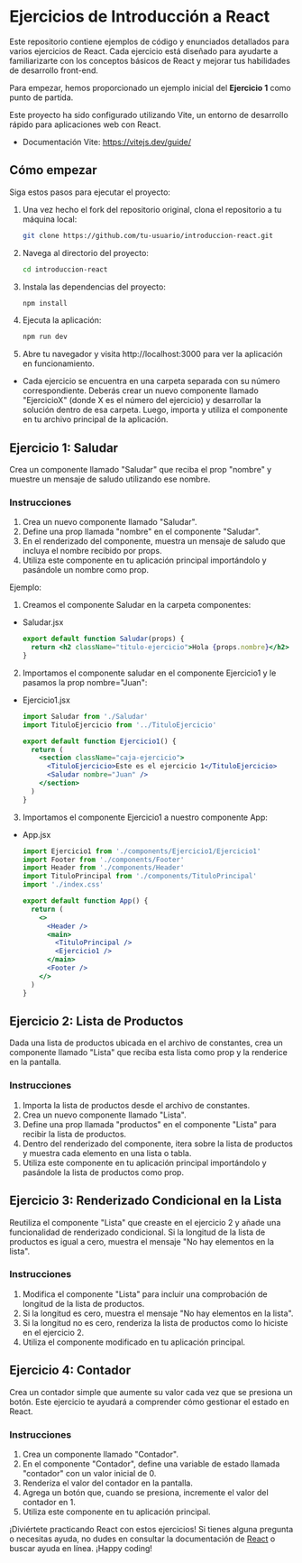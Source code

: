 # Ejercicios de Introducción a React

Este repositorio contiene ejemplos de código y enunciados detallados para varios ejercicios de React. Cada ejercicio está diseñado para ayudarte a familiarizarte con los conceptos básicos de React y mejorar tus habilidades de desarrollo front-end.

Para empezar, hemos proporcionado un ejemplo inicial del **Ejercicio 1** como punto de partida.

Este proyecto ha sido configurado utilizando Vite, un entorno de desarrollo rápido para aplicaciones web con React.

- Documentación Vite: https://vitejs.dev/guide/

## Cómo empezar

Siga estos pasos para ejecutar el proyecto:

1. Una vez hecho el fork del repositorio original, clona el repositorio a tu máquina local:

   ```bash
   git clone https://github.com/tu-usuario/introduccion-react.git
   ```

2. Navega al directorio del proyecto:

   ```bash
   cd introduccion-react
   ```

3. Instala las dependencias del proyecto:

   ```bash
   npm install
   ```

4. Ejecuta la aplicación:

   ```bash
   npm run dev
   ```

5. Abre tu navegador y visita http://localhost:3000 para ver la aplicación en funcionamiento.

- Cada ejercicio se encuentra en una carpeta separada con su número correspondiente. Deberás crear un nuevo componente llamado "EjercicioX" (donde X es el número del ejercicio) y desarrollar la solución dentro de esa carpeta. Luego, importa y utiliza el componente en tu archivo principal de la aplicación.

## Ejercicio 1: Saludar

Crea un componente llamado "Saludar" que reciba el prop "nombre" y muestre un mensaje de saludo utilizando ese nombre.

### Instrucciones

1. Crea un nuevo componente llamado "Saludar".
2. Define una prop llamada "nombre" en el componente "Saludar".
3. En el renderizado del componente, muestra un mensaje de saludo que incluya el nombre recibido por props.
4. Utiliza este componente en tu aplicación principal importándolo y pasándole un nombre como prop.

Ejemplo:

1. Creamos el componente Saludar en la carpeta componentes:

- Saludar.jsx

  ```jsx
  export default function Saludar(props) {
    return <h2 className="titulo-ejercicio">Hola {props.nombre}</h2>
  }
  ```

2. Importamos el componente saludar en el componente Ejercicio1 y le pasamos la prop nombre="Juan":

- Ejercicio1.jsx

  ```jsx
  import Saludar from './Saludar'
  import TituloEjercicio from '../TituloEjercicio'

  export default function Ejercicio1() {
    return (
      <section className="caja-ejercicio">
        <TituloEjercicio>Este es el ejercicio 1</TituloEjercicio>
        <Saludar nombre="Juan" />
      </section>
    )
  }
  ```

3. Importamos el componente Ejercicio1 a nuestro componente App:

- App.jsx

  ```jsx
  import Ejercicio1 from './components/Ejercicio1/Ejercicio1'
  import Footer from './components/Footer'
  import Header from './components/Header'
  import TituloPrincipal from './components/TituloPrincipal'
  import './index.css'

  export default function App() {
    return (
      <>
        <Header />
        <main>
          <TituloPrincipal />
          <Ejercicio1 />
        </main>
        <Footer />
      </>
    )
  }
  ```

## Ejercicio 2: Lista de Productos

Dada una lista de productos ubicada en el archivo de constantes, crea un componente llamado "Lista" que reciba esta lista como prop y la renderice en la pantalla.

### Instrucciones

1. Importa la lista de productos desde el archivo de constantes.
2. Crea un nuevo componente llamado "Lista".
3. Define una prop llamada "productos" en el componente "Lista" para recibir la lista de productos.
4. Dentro del renderizado del componente, itera sobre la lista de productos y muestra cada elemento en una lista o tabla.
5. Utiliza este componente en tu aplicación principal importándolo y pasándole la lista de productos como prop.

## Ejercicio 3: Renderizado Condicional en la Lista

Reutiliza el componente "Lista" que creaste en el ejercicio 2 y añade una funcionalidad de renderizado condicional. Si la longitud de la lista de productos es igual a cero, muestra el mensaje "No hay elementos en la lista".

### Instrucciones

1. Modifica el componente "Lista" para incluir una comprobación de longitud de la lista de productos.
2. Si la longitud es cero, muestra el mensaje "No hay elementos en la lista".
3. Si la longitud no es cero, renderiza la lista de productos como lo hiciste en el ejercicio 2.
4. Utiliza el componente modificado en tu aplicación principal.

## Ejercicio 4: Contador

Crea un contador simple que aumente su valor cada vez que se presiona un botón. Este ejercicio te ayudará a comprender cómo gestionar el estado en React.

### Instrucciones

1. Crea un componente llamado "Contador".
2. En el componente "Contador", define una variable de estado llamada "contador" con un valor inicial de 0.
3. Renderiza el valor del contador en la pantalla.
4. Agrega un botón que, cuando se presiona, incremente el valor del contador en 1.
5. Utiliza este componente en tu aplicación principal.

¡Diviértete practicando React con estos ejercicios! Si tienes alguna pregunta o necesitas ayuda, no dudes en consultar la documentación de [React]("https://react.dev/learn) o buscar ayuda en línea. ¡Happy coding!
